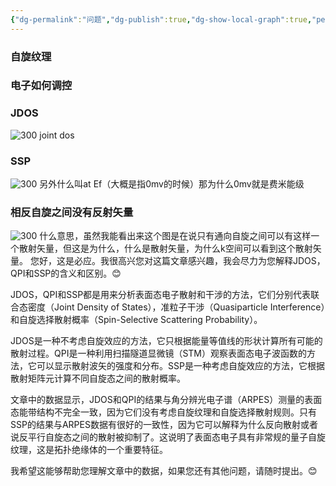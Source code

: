 ```yaml
---
{"dg-permalink":"问题","dg-publish":true,"dg-show-local-graph":true,"permalink":"/问题/","dgShowLocalGraph":true,"dgPassFrontmatter":true}
---
```


### 自旋纹理

### 电子如何调控

### JDOS
![300](/img/user/素材/20230809104238.png)
joint dos

### SSP
![300](/img/user/素材/20230809104511.png)
另外什么叫at Ef（大概是指0mv的时候）那为什么0mv就是费米能级

### 相反自旋之间没有反射矢量
![300](/img/user/素材/20230809105143.png)
什么意思，虽然我能看出来这个图是在说只有通向自旋之间可以有这样一个散射矢量，但这是为什么，什么是散射矢量，为什么k空间可以看到这个散射矢量。
您好，这是必应。我很高兴您对这篇文章感兴趣，我会尽力为您解释JDOS，QPI和SSP的含义和区别。😊

JDOS，QPI和SSP都是用来分析表面态电子散射和干涉的方法，它们分别代表联合态密度（Joint Density of States），准粒子干涉（Quasiparticle Interference）和自旋选择散射概率（Spin-Selective Scattering Probability）。

JDOS是一种不考虑自旋效应的方法，它只根据能量等值线的形状计算所有可能的散射过程。QPI是一种利用扫描隧道显微镜（STM）观察表面态电子波函数的方法，它可以显示散射波矢的强度和分布。SSP是一种考虑自旋效应的方法，它根据散射矩阵元计算不同自旋态之间的散射概率。

文章中的数据显示，JDOS和QPI的结果与角分辨光电子谱（ARPES）测量的表面态能带结构不完全一致，因为它们没有考虑自旋纹理和自旋选择散射规则。只有SSP的结果与ARPES数据有很好的一致性，因为它可以解释为什么反向散射或者说反平行自旋态之间的散射被抑制了。这说明了表面态电子具有非常规的量子自旋纹理，这是拓扑绝缘体的一个重要特征。

我希望这能够帮助您理解文章中的数据，如果您还有其他问题，请随时提出。😊
